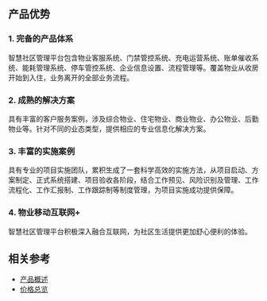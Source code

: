 ## 产品优势

### 1. 完备的产品体系

智慧社区管理平台包含物业客服系统、门禁管控系统、充电运营系统、账单催收系统、能耗管理系统、停车管控系统、企业信息设置、流程管理等。覆盖物业从收房开始到入住，业务离开的全部业务流程。

### 2. 成熟的解决方案

具有丰富的客户服务案例，涉及综合物业、住宅物业、商业物业、办公物业、后勤物业等。针对不同的业态类型，提供相应的专业信息化解决方案。

### 3. 丰富的实施案例

具有专业的项目实施团队，累积生成了一套科学高效的实施方法，从项目启动、方案制定、正式系统搭建、项目验收各阶段，结合工作预见、风险识别及管理、工作流程化、工作汇报制、工作跟踪制等制度管理，为项目实施成功提供保障。

### 4. 物业移动互联网+

智慧社区管理平台积极深入融合互联网，为社区生活提供更加舒心便利的体验。

## 相关参考

- [产品概述](../Introduction/Product-Overview.md)
- [价格总览](../Pricing/Price-Overview.md)
